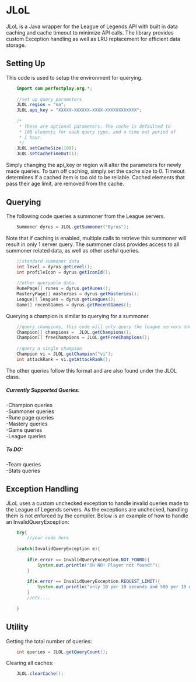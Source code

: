 JLoL
====

JLoL is a Java wrapper for the League of Legends API with built in data caching and cache timeout to minimize API calls.
The library provides custom Exception handling as well as LRU replacement for efficient data storage. 

## Setting Up

This code is used to setup the environment for querying.

```java
	import com.perfectplay.org.*;
	
	//set up query parameters
	JLOL.region = "na";
	JLOL.api_key = "XXXXX-XXXXXX-XXXX-XXXXXXXXXXXX";
	
	/* 
	 * These are optional parameters. The cache is defaulted to 
	 * 100 elements for each query type, and a time out period of 
	 * 1 hour. 
	 */
	JLOL.setCacheSize(100);
	JLOL.setCacheTimeOut(1);
```

Simply changing the api_key or region will alter the parameters for newly made queries. To turn off caching, simply set the cache size to 0. Timeout determines if a cached item is too old to be reliable. Cached elements that pass their age limit, are removed from the cache.

## Querying

The following code queries a summoner from the League servers.

```java
	Summoner dyrus = JLOL.getSummoner("Dyrus");
```

Note that if caching is enabled, multiple calls to retrieve this summoner will result in only 1 server query.
The summoner class provides access to all summoner related data, as well as other useful queries.

```java
	//standard summoner data
	int level = dyrus.getLevel();
	int profileIcon = dyrus.getIconId();
	
	//other queryable data.
	RunePage[] runes = dyrus.getRunes();
	MasteryPage[] masteries = dyrus.getMasteries();
	League[] leagues = dyrus.getLeagues();
	Game[] recentGames = dyrus.getRecentGames();
```

Querying a champion is similar to querying for a summoner.

```java
	//query champions, this code will only query the league servers once
	Champion[] champions =  JLOL.getChampions();
	Champion[] freeChampions = JLOL.getFreeChampions();
	
	//query a single champion
	Champion vi = JLOL.getChampion("vi");
	int attackRank = vi.getAttackRank();
```

The other queries follow this format and are also found under the JLOL class.

##### Currently Supported Queries:
-Champion queries  
-Summoner queries  
-Rune page queries  
-Mastery queries  
-Game queries  
-League queries   

##### To DO:
-Team queries  
-Stats queries  

## Exception Handling

JLoL uses a custom unchecked exception to handle invalid queries made to the League of Legends servers. 
As the exceptions are unchecked, handling them is not enforced by the compiler. Below is an example of how to handle an InvalidQueryException:

```java
	try{
		//your code here
		
	}catch(InvalidQueryException e){
	
		if(e.error == InvalidQueryException.NOT_FOUND){
			System.out.println("OH NO! Player not found!");
		}
		
		if(e.error == InvalidQueryException.REQUEST_LIMIT){
			System.out.println("only 10 per 10 seconds and 500 per 10 minutes!");
		}
		//etc....
		
	}
```

## Utility

Getting the total number of queries:

```java
	int queries = JLOL.getQueryCount();
```

Clearing all caches:

```java
	JLOL.clearCache();
```
